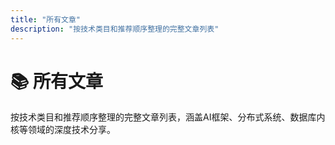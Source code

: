 ```yaml
---
title: "所有文章"
description: "按技术类目和推荐顺序整理的完整文章列表"
---
```


# 📚 所有文章

按技术类目和推荐顺序整理的完整文章列表，涵盖AI框架、分布式系统、数据库内核等领域的深度技术分享。
